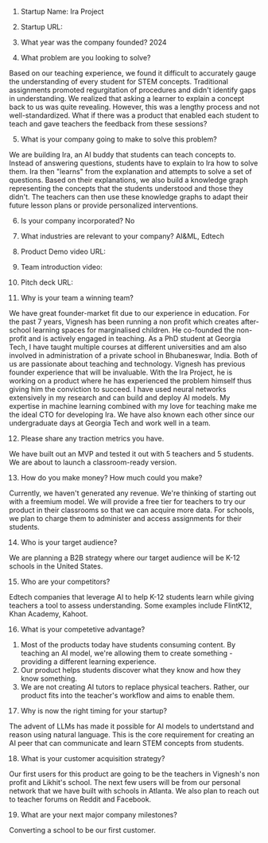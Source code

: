 1. Startup Name:
   Ira Project
     
2. Startup URL:
   
3. What year was the company founded?
   2024
   
4. What problem are you looking to solve?

Based on our teaching experience, we found it difficult to accurately gauge the understanding of every student for STEM concepts. Traditional assignments promoted regurgitation of procedures and didn't identify gaps in understanding. We realized that asking a learner to explain a concept back to us was quite revealing. However, this was a lengthy process and not well-standardized. What if there was a product that enabled each student to teach and gave teachers the feedback from these sessions?
   
5. What is your company going to make to solve this problem?
   
We are building Ira, an AI buddy that students can teach concepts to. Instead of answering questions, students have to explain to Ira how to solve them. Ira then "learns" from the explanation and attempts to solve a set of questions. Based on their explanations, we also build a knowledge graph representing the concepts that the students understood and those they didn't. The teachers can then use these knowledge graphs to adapt their future lesson plans or provide personalized interventions.
   
6. Is your company incorporated?
   No
    
7. What industries are relevant to your company?
   AI&ML, Edtech
    
8. Product Demo video URL:
    
9. Team introduction video:
    
10. Pitch deck URL:

11. Why is your team a winning team?

We have great founder-market fit due to our experience in education. For the past 7 years, Vignesh has been running a non profit which creates after-school learning spaces for marginalised children. He co-founded the non-profit and is actively engaged in teaching. As a PhD student at Georgia Tech, I have taught multiple courses at different universities and am also involved in administration of a private school in Bhubaneswar, India. Both of us are passionate about teaching and technology. Vignesh has previous founder experience that will be invaluable. With the Ira Project, he is working on a product where he has experienced the problem himself thus giving him the conviction to succeed. I have used neural networks extensively in my research and can build and deploy AI models. My expertise in machine learning combined with my love for teaching make me the ideal CTO for developing Ira. We have also known each other since our undergraduate days at Georgia Tech and work well in a team.

12. Please share any traction metrics you have.

We have built out an MVP and tested it out with 5 teachers and 5 students. We are about to launch a classroom-ready version.

13. How do you make money? How much could you make?

Currently, we haven't generated any revenue. We're thinking of starting out with a freemium model. We will provide a free tier for teachers to try our product in their classrooms so that we can acquire more data. For schools, we plan to charge them to administer and access assignments for their students.

14. Who is your target audience?

We are planning a B2B strategy where our target audience will be K-12 schools in the United States.

15. Who are your competitors?

Edtech companies that leverage AI to help K-12 students learn while giving teachers a tool to assess understanding. Some examples include FlintK12, Khan Academy, Kahoot.

16. What is your competetive advantage?

1) Most of the products today have students consuming content. By teaching an AI model, we're allowing them to create something - providing a different learning experience.
2) Our product helps students discover what they know and how they know something.
3) We are not creating AI tutors to replace physical teachers. Rather, our product fits into the teacher's workflow and aims to enable them.

17. Why is now the right timing for your startup?

The advent of LLMs has made it possible for AI models to undertstand and reason using natural language. This is the core requirement for creating an AI peer that can communicate and learn STEM concepts from students. 

18. What is your customer acquisition strategy?

Our first users for this product are going to be the teachers in Vignesh's non profit and Likhit's school. The next few users will be from our personal network that we have built with schools in Atlanta. We also plan to reach out to teacher forums on Reddit and Facebook.

19. What are your next major company milestones?

Converting a school to be our first customer. 


